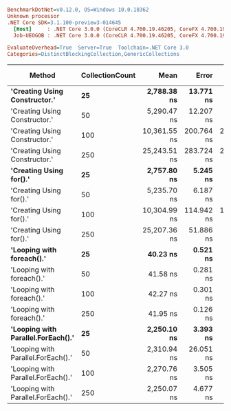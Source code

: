 ``` ini

BenchmarkDotNet=v0.12.0, OS=Windows 10.0.18362
Unknown processor
.NET Core SDK=3.1.100-preview3-014645
  [Host]     : .NET Core 3.0.0 (CoreCLR 4.700.19.46205, CoreFX 4.700.19.46214), X64 RyuJIT
  Job-UEOGOB : .NET Core 3.0.0 (CoreCLR 4.700.19.46205, CoreFX 4.700.19.46214), X64 RyuJIT

EvaluateOverhead=True  Server=True  Toolchain=.NET Core 3.0  
Categories=DistinctBlockingCollection,GenericCollections  

```
|                             Method | CollectionCount |         Mean |      Error |     StdDev |  Gen 0 | Gen 1 | Gen 2 | Allocated |
|----------------------------------- |---------------- |-------------:|-----------:|-----------:|-------:|------:|------:|----------:|
|      **&#39;Creating Using Constructor.&#39;** |              **25** |  **2,788.38 ns** |  **13.771 ns** |  **12.208 ns** | **0.1488** |     **-** |     **-** |    **1440 B** |
|      &#39;Creating Using Constructor.&#39; |              50 |  5,290.47 ns |  12.207 ns |  11.418 ns | 0.1755 |     - |     - |    1640 B |
|      &#39;Creating Using Constructor.&#39; |             100 | 10,361.55 ns | 200.764 ns | 214.815 ns | 0.2136 |     - |     - |    2040 B |
|      &#39;Creating Using Constructor.&#39; |             250 | 25,243.51 ns | 283.724 ns | 265.396 ns | 0.3357 |     - |     - |    3240 B |
|            **&#39;Creating Using for().&#39;** |              **25** |  **2,757.80 ns** |   **5.245 ns** |   **4.650 ns** | **0.1297** |     **-** |     **-** |    **1208 B** |
|            &#39;Creating Using for().&#39; |              50 |  5,235.70 ns |   6.187 ns |   5.167 ns | 0.1221 |     - |     - |    1208 B |
|            &#39;Creating Using for().&#39; |             100 | 10,304.99 ns | 114.942 ns | 101.893 ns | 0.1221 |     - |     - |    1208 B |
|            &#39;Creating Using for().&#39; |             250 | 25,207.36 ns |  51.886 ns |  45.995 ns | 0.1221 |     - |     - |    1208 B |
|          **&#39;Looping with foreach().&#39;** |              **25** |     **40.23 ns** |   **0.521 ns** |   **0.407 ns** | **0.0085** |     **-** |     **-** |      **80 B** |
|          &#39;Looping with foreach().&#39; |              50 |     41.58 ns |   0.281 ns |   0.263 ns | 0.0085 |     - |     - |      80 B |
|          &#39;Looping with foreach().&#39; |             100 |     42.27 ns |   0.301 ns |   0.282 ns | 0.0085 |     - |     - |      80 B |
|          &#39;Looping with foreach().&#39; |             250 |     41.95 ns |   0.126 ns |   0.118 ns | 0.0085 |     - |     - |      80 B |
| **&#39;Looping with Parallel.ForEach().&#39;** |              **25** |  **2,250.10 ns** |   **3.393 ns** |   **3.173 ns** | **0.6943** |     **-** |     **-** |    **5165 B** |
| &#39;Looping with Parallel.ForEach().&#39; |              50 |  2,310.94 ns |  26.051 ns |  24.368 ns | 0.6828 |     - |     - |    5162 B |
| &#39;Looping with Parallel.ForEach().&#39; |             100 |  2,270.76 ns |   3.505 ns |   3.107 ns | 0.7133 |     - |     - |    5164 B |
| &#39;Looping with Parallel.ForEach().&#39; |             250 |  2,250.07 ns |   4.677 ns |   4.375 ns | 0.6981 |     - |     - |    5167 B |
